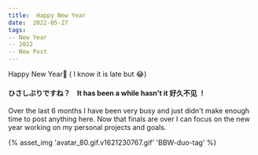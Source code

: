 ```yaml
---
title:  Happy New Year
date:  2022-05-27
tags:
-- New Year
-- 2022
-- New Post
--- 
```


Happy New Year🎊  ( I know it is late but 😂)
<!--Excerpt-->


#### ひさしぶりですね？　It has been a while hasn't it 好久不见 ！

Over the last 6 months I have been very busy and just didn't make enough time
to post anything here. Now that finals are over I can focus on the new year working
on my personal projects and goals.



{% asset_img 'avatar_80.gif.v1621230767.gif' 'BBW-duo-tag' %}
